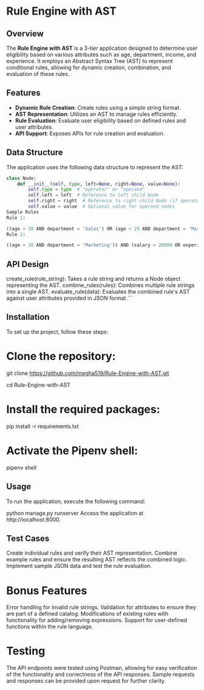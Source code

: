 # Rule Engine with AST

## Overview
The **Rule Engine with AST** is a 3-tier application designed to determine user eligibility based on various attributes such as age, department, income, and experience. It employs an Abstract Syntax Tree (AST) to represent conditional rules, allowing for dynamic creation, combination, and evaluation of these rules.

## Features
- **Dynamic Rule Creation**: Create rules using a simple string format.
- **AST Representation**: Utilizes an AST to manage rules efficiently.
- **Rule Evaluation**: Evaluate user eligibility based on defined rules and user attributes.
- **API Support**: Exposes APIs for rule creation and evaluation.

## Data Structure
The application uses the following data structure to represent the AST:

```python
class Node:
    def __init__(self, type, left=None, right=None, value=None):
        self.type = type  # "operator" or "operand"
        self.left = left  # Reference to left child Node
        self.right = right  # Reference to right child Node (if operator)
        self.value = value  # Optional value for operand nodes
Sample Rules
Rule 1:

((age > 30 AND department = 'Sales') OR (age < 25 AND department = 'Marketing')) AND (salary > 50000 OR experience > 5)
Rule 2:

((age > 30 AND department = 'Marketing')) AND (salary > 20000 OR experience > 5)


```
## API Design
create_rule(rule_string): Takes a rule string and returns a Node object representing the AST.
combine_rules(rules): Combines multiple rule strings into a single AST.
evaluate_rule(data): Evaluates the combined rule's AST against user attributes provided in JSON format.```



## Installation
To set up the project, follow these steps:

# Clone the repository:

 git clone https://github.com/megha519/Rule-Engine-with-AST.git



cd Rule-Engine-with-AST
# Install the required packages:


pip install -r requirements.txt
# Activate the Pipenv shell:

pipenv shell


## Usage
To run the application, execute the following command:


python manage.py runserver
Access the application at http://localhost:8000.

## Test Cases
Create individual rules and verify their AST representation.
Combine example rules and ensure the resulting AST reflects the combined logic.
Implement sample JSON data and test the rule evaluation.
# Bonus Features
Error handling for invalid rule strings.
Validation for attributes to ensure they are part of a defined catalog.
Modifications of existing rules with functionality for adding/removing expressions.
Support for user-defined functions within the rule language.
# Testing
The API endpoints were tested using Postman, allowing for easy verification of the functionality and correctness of the API responses. Sample requests and responses can be provided upon request for further clarity.

